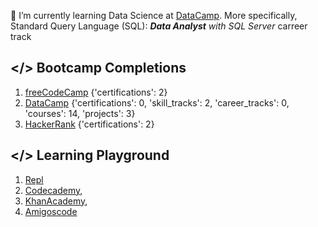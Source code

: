 🌱 I’m currently learning Data Science at [DataCamp](https://www.datacamp.com/). More specifically, Standard Query Language (SQL): ***Data Analyst** with SQL Server* carreer track

## </> Bootcamp Completions

1. [freeCodeCamp](https://freecodecamp.org/DonBaron) {'certifications': 2}
2. [DataCamp](https://datacamp.com/profile/bharindrakamanditya) {'certifications': 0, 'skill_tracks': 2, 'career_tracks': 0, 'courses': 14, 'projects': 3}
3. [HackerRank](https://www.hackerrank.com/DonBaron) {'certifications': 2}

## </> Learning Playground

1. [Repl](https://replit.com/@DonBaron)
2. [Codecademy](https://www.codecademy.com/profiles/DonBaron),
3. [KhanAcademy](http://www.khanacademy.org/profile/DonBaron),
4. [Amigoscode](https://amigoscode.com/)

<!--
**barondra/barondra** is a ✨ _special_ ✨ repository because its `README.md` (this file) appears on your GitHub profile.

Here are some ideas to get you started:

- 🔭 I’m currently working on ...

- 👯 I’m looking to collaborate on ...
- 🤔 I’m looking for help with ...
- 💬 Ask me about ...

- 
-->
